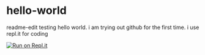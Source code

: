 # hello-world


readme-edit
testing
hello world. i am trying out github for the first time. i use repl.it for coding


[![Run on Repl.it](https://repl.it/badge/github/seasickcake/hello-world)](https://repl.it/github/seasickcake/hello-world)
